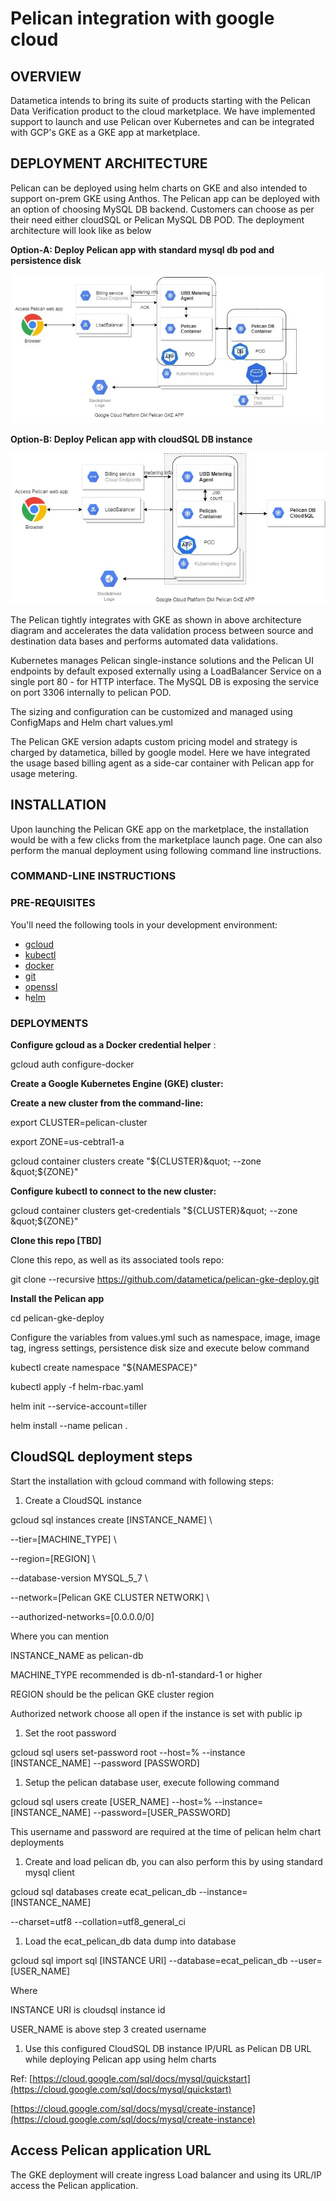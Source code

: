 # Pelican integration with google cloud

## **OVERVIEW**

Datametica intends to bring its suite of products starting with the Pelican Data Verification product to the cloud marketplace. We have implemented support to launch and use Pelican over Kubernetes and can be integrated with GCP&#39;s GKE as a GKE app at marketplace.

## **DEPLOYMENT ARCHITECTURE**

Pelican can be deployed using helm charts on GKE and also intended to support on-prem GKE using Anthos. The Pelican app can be deployed with an option of choosing MySQL DB backend. Customers can choose as per their need either cloudSQL or Pelican MySQL DB POD. The deployment architecture will look like as below

**Option-A: Deploy Pelican app with standard mysql db pod and persistence disk**

![](resources/arch-with-poddb.jpg)

**Option-B: Deploy Pelican app with cloudSQL DB instance**

![](resources/arch-with-cloudsql.jpg)

The Pelican tightly integrates with GKE as shown in above architecture diagram and accelerates the data validation process between source and destination data bases and performs automated data validations.

Kubernetes manages Pelican single-instance solutions and the Pelican UI endpoints by default exposed externally using a LoadBalancer Service on a single port 80 - for HTTP interface. The MySQL DB is exposing the service on port 3306 internally to pelican POD.

The sizing and configuration can be customized and managed using ConfigMaps and Helm chart values.yml

The Pelican GKE version adapts custom pricing model and strategy is charged by datametica, billed by google model. Here we have integrated the usage based billing agent as a side-car container with Pelican app for usage metering.

## **INSTALLATION**

Upon launching the Pelican GKE app on the marketplace, the installation would be with a few clicks from the marketplace launch page. One can also perform the manual deployment using following command line instructions.

### **COMMAND-LINE INSTRUCTIONS**

### **PRE-REQUISITES**

You&#39;ll need the following tools in your development environment:

- [gcloud](https://cloud.google.com/sdk/gcloud/)
- [kubectl](https://kubernetes.io/docs/reference/kubectl/overview/)
- [docker](https://docs.docker.com/install/)
- [git](https://git-scm.com/book/en/v2/Getting-Started-Installing-Git)
- [openssl](https://www.openssl.org/)
- h[elm](https://helm.sh/)

### **DEPLOYMENTS**

**Configure gcloud as a Docker credential helper** :

gcloud auth configure-docker

**Create a Google Kubernetes Engine (GKE) cluster:**

**Create a new cluster from the command-line:**

export CLUSTER=pelican-cluster

export ZONE=us-cebtral1-a

gcloud container clusters create &quot;${CLUSTER}&quot; --zone &quot;${ZONE}&quot;

**Configure kubectl to connect to the new cluster:**

gcloud container clusters get-credentials &quot;${CLUSTER}&quot; --zone &quot;${ZONE}&quot;

**Clone this repo [TBD]**

Clone this repo, as well as its associated tools repo:

git clone --recursive https://github.com/datametica/pelican-gke-deploy.git

**Install the Pelican app**

cd pelican-gke-deploy

Configure the variables from values.yml such as namespace, image, image tag, ingress settings, persistence disk size and execute below command

kubectl create namespace &quot;${NAMESPACE}&quot;

kubectl apply -f helm-rbac.yaml

helm init --service-account=tiller

helm install --name pelican .

## CloudSQL deployment steps

Start the installation with gcloud command with following steps:

1. Create a CloudSQL instance

gcloud sql instances create [INSTANCE\_NAME] \

--tier=[MACHINE\_TYPE] \

--region=[REGION] \

--database-version MYSQL\_5\_7 \

--network=[Pelican GKE CLUSTER NETWORK] \

--authorized-networks=[0.0.0.0/0]

Where you can mention

INSTANCE\_NAME as pelican-db

MACHINE\_TYPE recommended is db-n1-standard-1 or higher

REGION should be the pelican GKE cluster region

Authorized network choose all open if the instance is set with public ip

1. Set the root password

gcloud sql users set-password root --host=% --instance [INSTANCE\_NAME] --password [PASSWORD]

1. Setup the pelican database user, execute following command

gcloud sql users create [USER\_NAME] --host=% --instance=[INSTANCE\_NAME] --password=[USER\_PASSWORD]

This username and password are required at the time of pelican helm chart deployments

1. Create and load pelican db, you can also perform this by using standard mysql client

gcloud sql databases create ecat\_pelican\_db --instance=[INSTANCE\_NAME]

--charset=utf8 --collation=utf8\_general\_ci

1. Load the ecat\_pelican\_db data dump into database

gcloud sql import sql [INSTANCE URI] --database=ecat\_pelican\_db --user=[USER\_NAME]

Where

INSTANCE URI is cloudsql instance id

USER\_NAME is above step 3 created username

1. Use this configured CloudSQL DB instance IP/URL as Pelican DB URL while deploying Pelican app using helm charts

Ref: [https://cloud.google.com/sql/docs/mysql/quickstart](https://cloud.google.com/sql/docs/mysql/quickstart)

[https://cloud.google.com/sql/docs/mysql/create-instance](https://cloud.google.com/sql/docs/mysql/create-instance)

## Access Pelican application URL

The GKE deployment will create ingress Load balancer and using its URL/IP access the Pelican application.
